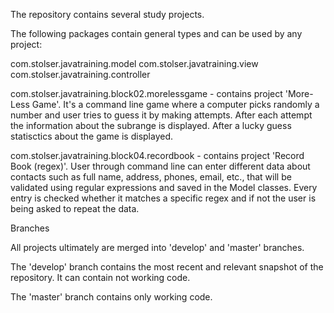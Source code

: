 The repository contains several study projects.

The following packages contain general types and can be used by any project:

com.stolser.javatraining.model
com.stolser.javatraining.view
com.stolser.javatraining.controller

com.stolser.javatraining.block02.morelessgame - contains project 'More-Less Game'. It's  a command line game where a computer picks randomly
a number and user tries to guess it by making attempts. After each attempt the information about the subrange is displayed. After
a lucky guess statisctics about the game is displayed.


com.stolser.javatraining.block04.recordbook - contains project 'Record Book (regex)'. User through command line can
enter different data about contacts such as full name, address, phones, email, etc., that will be validated using
regular expressions and saved in the Model classes. Every entry is checked whether it matches a specific regex and
if not the user is being asked to repeat the data.

Branches

All projects ultimately are merged into 'develop' and 'master' branches.

The 'develop' branch contains the most recent and relevant snapshot of the repository. It can contain not working code.

The 'master' branch contains only working code.


